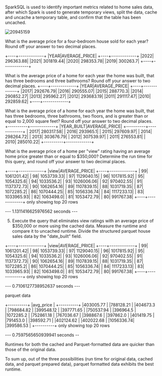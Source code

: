 SparkSQL is used to identify important metrics related to home sales data, after which Spark is used to generate temporary views, split the data, cache and uncache a temporary table, and confirm that the table has been uncached.


![20945159](https://github.com/user-attachments/assets/d8bc57c3-d5bf-4b06-82ed-54b03c4afcf6)

What is the average price for a four-bedroom house sold for each year? Round off your answer to two decimal places.

+----+-------------+
|YEAR|AVERAGE_PRICE|
+----+-------------+
|2022|    296363.88|
|2021|    301819.44|
|2020|    298353.78|
|2019|     300263.7|
+----+-------------+

What is the average price of a home for each year the home was built, that has three bedrooms and three bathrooms? Round off your answer to two decimal places.
+----+-------------+
|YEAR|AVERAGE_PRICE|
+----+-------------+
|2017|    292676.79|
|2016|    290555.07|
|2015|     288770.3|
|2014|    290852.27|
|2013|    295962.27|
|2012|    293683.19|
|2011|    291117.47|
|2010|    292859.62|
+----+-------------+


What is the average price of a home for each year the home was built, that has three bedrooms, three bathrooms, two floors, and is greater than or equal to 2,000 square feet? Round off your answer to two decimal places.
+----------+-------------+
|YEAR_BUILT|AVERAGE_PRICE|
+----------+-------------+
|      2017|    280317.58|
|      2016|     293965.1|
|      2015|    297609.97|
|      2014|    298264.72|
|      2013|    303676.79|
|      2012|    307539.97|
|      2011|    276553.81|
|      2010|    285010.22|
+----------+-------------+


What is the average price of a home per "view" rating having an average home price greater than or equal to $350,000? Determine the run time for this query, and round off your answer to two decimal places.

+----+-------------+
|view|AVERAGE_PRICE|
+----+-------------+
|  99|   1061201.42|
|  98|   1053739.33|
|  97|   1129040.15|
|  96|   1017815.92|
|  95|    1054325.6|
|  94|    1033536.2|
|  93|   1026006.06|
|  92|    970402.55|
|  91|   1137372.73|
|  90|   1062654.16|
|  89|   1107839.15|
|  88|   1031719.35|
|  87|    1072285.2|
|  86|   1070444.25|
|  85|   1056336.74|
|  84|   1117233.13|
|  83|   1033965.93|
|  82|    1063498.0|
|  81|   1053472.79|
|  80|    991767.38|
+----+-------------+
only showing top 20 rows

--- 1.1311416625976562 seconds ---

5. Execute the query that eliminates view ratings with an average price of $350,000 or more using the cached data. Measure the runtime and compare it to uncached runtime. Divide the structured parquet house sales data by the "date_built" field.

+----+-------------+
|view|AVERAGE_PRICE|
+----+-------------+
|  99|   1061201.42|
|  98|   1053739.33|
|  97|   1129040.15|
|  96|   1017815.92|
|  95|    1054325.6|
|  94|    1033536.2|
|  93|   1026006.06|
|  92|    970402.55|
|  91|   1137372.73|
|  90|   1062654.16|
|  89|   1107839.15|
|  88|   1031719.35|
|  87|    1072285.2|
|  86|   1070444.25|
|  85|   1056336.74|
|  84|   1117233.13|
|  83|   1033965.93|
|  82|    1063498.0|
|  81|   1053472.79|
|  80|    991767.38|
+----+-------------+
only showing top 20 rows

--- 0.7106127738952637 seconds ---

parquet data 

+----------+
|avg_price |
+----------+
|403005.77 |
|788128.21 |
|404673.3  |
|798684.82 |
|399548.12 |
|397771.65 |
|750537.94 |
|396964.5  |
|1072285.2 |
|752861.18 |
|767036.67 |
|398867.6  |
|397862.0  |
|401419.75 |
|791453.0  |
|398592.71 |
|402124.62 |
|402022.68 |
|1056336.74|
|399586.53 |
+----------+
only showing top 20 rows

--- 0.7597565650939941 seconds --

Runtimes for both the cached and Parquet-formatted data are quicker than those of the original data.

To sum up, out of the three possibilities (run time for original data, cached data, and parquet prepared data), parquet formatted data exhibits the best runtime.
